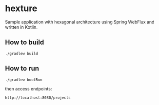 # hexture
Sample application with hexagonal architecture using Spring WebFlux and written in Kotlin.

## How to build
```
./gradlew build
```

## How to run
```
./gradlew bootRun
```

then access endpoints:
```
http://localhost:8080/projects
```
